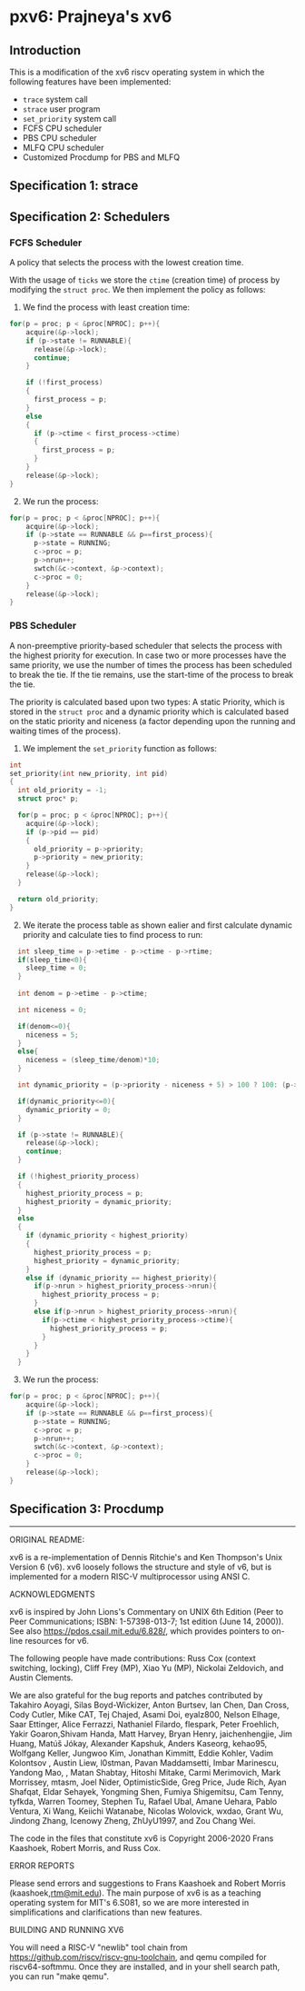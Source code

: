 # pxv6: Prajneya's xv6

## Introduction
This is a modification of the xv6 riscv operating system in which the following features have been implemented:
- `trace` system call
- `strace` user program
- `set_priority` system call
- FCFS CPU scheduler
- PBS CPU scheduler
- MLFQ CPU scheduler
- Customized Procdump for PBS and MLFQ

## Specification 1: strace

## Specification 2: Schedulers

### FCFS Scheduler

A policy that selects the process with the lowest creation time.

With the usage of ```ticks``` we store the ```ctime``` (creation time) of process by modifying the ```struct proc```. We then implement the policy as follows:

1. We find the process with least creation time:

```c
for(p = proc; p < &proc[NPROC]; p++){
	acquire(&p->lock);
	if (p->state != RUNNABLE){
	  release(&p->lock);
	  continue;
	}

	if (!first_process)
	{
	  first_process = p;
	}
	else
	{
	  if (p->ctime < first_process->ctime)
	  {
	    first_process = p;
	  }
	}
	release(&p->lock);
}
``` 

2. We run the process:

```c
for(p = proc; p < &proc[NPROC]; p++){
    acquire(&p->lock);
    if (p->state == RUNNABLE && p==first_process){
      p->state = RUNNING;
      c->proc = p;
      p->nrun++;
      swtch(&c->context, &p->context);
      c->proc = 0;
    }
    release(&p->lock);
}
```

### PBS Scheduler

A non-preemptive priority-based scheduler that selects the process with the highest priority for execution. In case two or more processes have the same priority, we use the number of times the process has been scheduled to break the tie. If the tie remains, use the start-time of the process to break the tie.

The priority is calculated based upon two types: A static Priority, which is stored in the ```struct proc``` and a dynamic priority which is calculated based on the static priority and niceness (a factor depending upon the running and waiting times of the process).

1. We implement the ```set_priority``` function as follows:

```c
int 
set_priority(int new_priority, int pid)
{
  int old_priority = -1;
  struct proc* p;

  for(p = proc; p < &proc[NPROC]; p++){
    acquire(&p->lock);
    if (p->pid == pid)
    {
      old_priority = p->priority;
      p->priority = new_priority;
    }
    release(&p->lock);
  }

  return old_priority;
}
```

2. We iterate the process table as shown ealier and first calculate dynamic priority and calculate ties to find process to run:

```c
  int sleep_time = p->etime - p->ctime - p->rtime;
  if(sleep_time<0){
    sleep_time = 0;
  }
  
  int denom = p->etime - p->ctime;

  int niceness = 0;

  if(denom<=0){
    niceness = 5;
  }
  else{
    niceness = (sleep_time/denom)*10;
  }

  int dynamic_priority = (p->priority - niceness + 5) > 100 ? 100: (p->priority-niceness + 5);

  if(dynamic_priority<=0){
    dynamic_priority = 0;
  }

  if (p->state != RUNNABLE){
    release(&p->lock);
    continue;
  }

  if (!highest_priority_process)
  {
    highest_priority_process = p;
    highest_priority = dynamic_priority;
  }
  else
  {
    if (dynamic_priority < highest_priority)
    {
      highest_priority_process = p;
      highest_priority = dynamic_priority;
    }
    else if (dynamic_priority == highest_priority){
      if(p->nrun > highest_priority_process->nrun){
        highest_priority_process = p;
      }
      else if(p->nrun > highest_priority_process->nrun){
        if(p->ctime < highest_priority_process->ctime){
          highest_priority_process = p;
        }
      }
    }
  }
```

3. We run the process:

```c
for(p = proc; p < &proc[NPROC]; p++){
    acquire(&p->lock);
    if (p->state == RUNNABLE && p==first_process){
      p->state = RUNNING;
      c->proc = p;
      p->nrun++;
      swtch(&c->context, &p->context);
      c->proc = 0;
    }
    release(&p->lock);
}
```

## Specification 3: Procdump

-------------------------------------------------------------------------

ORIGINAL README:

xv6 is a re-implementation of Dennis Ritchie's and Ken Thompson's Unix
Version 6 (v6).  xv6 loosely follows the structure and style of v6,
but is implemented for a modern RISC-V multiprocessor using ANSI C.

ACKNOWLEDGMENTS

xv6 is inspired by John Lions's Commentary on UNIX 6th Edition (Peer
to Peer Communications; ISBN: 1-57398-013-7; 1st edition (June 14,
2000)). See also https://pdos.csail.mit.edu/6.828/, which
provides pointers to on-line resources for v6.

The following people have made contributions: Russ Cox (context switching,
locking), Cliff Frey (MP), Xiao Yu (MP), Nickolai Zeldovich, and Austin
Clements.

We are also grateful for the bug reports and patches contributed by
Takahiro Aoyagi, Silas Boyd-Wickizer, Anton Burtsev, Ian Chen, Dan
Cross, Cody Cutler, Mike CAT, Tej Chajed, Asami Doi, eyalz800, Nelson
Elhage, Saar Ettinger, Alice Ferrazzi, Nathaniel Filardo, flespark,
Peter Froehlich, Yakir Goaron,Shivam Handa, Matt Harvey, Bryan Henry,
jaichenhengjie, Jim Huang, Matúš Jókay, Alexander Kapshuk, Anders
Kaseorg, kehao95, Wolfgang Keller, Jungwoo Kim, Jonathan Kimmitt,
Eddie Kohler, Vadim Kolontsov , Austin Liew, l0stman, Pavan
Maddamsetti, Imbar Marinescu, Yandong Mao, , Matan Shabtay, Hitoshi
Mitake, Carmi Merimovich, Mark Morrissey, mtasm, Joel Nider,
OptimisticSide, Greg Price, Jude Rich, Ayan Shafqat, Eldar Sehayek,
Yongming Shen, Fumiya Shigemitsu, Cam Tenny, tyfkda, Warren Toomey,
Stephen Tu, Rafael Ubal, Amane Uehara, Pablo Ventura, Xi Wang, Keiichi
Watanabe, Nicolas Wolovick, wxdao, Grant Wu, Jindong Zhang, Icenowy
Zheng, ZhUyU1997, and Zou Chang Wei.

The code in the files that constitute xv6 is
Copyright 2006-2020 Frans Kaashoek, Robert Morris, and Russ Cox.

ERROR REPORTS

Please send errors and suggestions to Frans Kaashoek and Robert Morris
(kaashoek,rtm@mit.edu). The main purpose of xv6 is as a teaching
operating system for MIT's 6.S081, so we are more interested in
simplifications and clarifications than new features.

BUILDING AND RUNNING XV6

You will need a RISC-V "newlib" tool chain from
https://github.com/riscv/riscv-gnu-toolchain, and qemu compiled for
riscv64-softmmu. Once they are installed, and in your shell
search path, you can run "make qemu".
